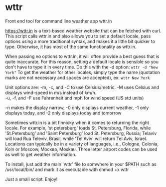 # wttr
Front end tool for command line weather app wttr.in

https://wttr.in is a text-based weather website that can be fetched with curl.
This script calls wttr.in and also allows you to set a default locale, pass options using a more traditional syntax, and makes it a little bit quicker to type.  Otherwise, it has most of the same functionality as wttr.in.

When passing no options to wttr.in, it will often provide a best guess that is quite inaccurate.  For this reason, setting a default locale is sensible so you don't have to type it in every time.
Do this with the -d option:
`wttr -d "New York"`
To get the weather for other locales, simply type the name (quotation marks are not necessary and spaces are accepted), ex:
`wttr New York`

Unit options are:
-m, -c, and -C to use Celsius/metric.  -M uses Celsius and displays wind-speed in m/s instead of km/h.  
-u, -f, and -F use Fahrenheit and mph for wind speed (US std units)

-n makes the display narrow, -0 only displays current weather, -1 only displays today, and -2 only displays today and tomorrow

Sometimes wttr.in is a bit finnicky when it comes to returning the right locale.  For example, 'st petersburg' loads St. Petersburg, Florida, while 'St.Petersburg' and 'Saint Petersburg' load St. Petersburg, Russia; Telaviv will load Rua Televiv, Brasil, while 'Tel Aviv' will return Tel Aviv, Israel.
Locations can typically be in a variety of languages, i.e., Cologne, Colonia, Koln or Moscow, Москва, Moskau. 
Three letter airport codes can be used as well to get weather information.

To install, just add the main 'wttr' file to somwhere in your $PATH such as /usr/local/bin/ and mark it as executable with chmod +x wttr

Just a small script. Enjoy!
